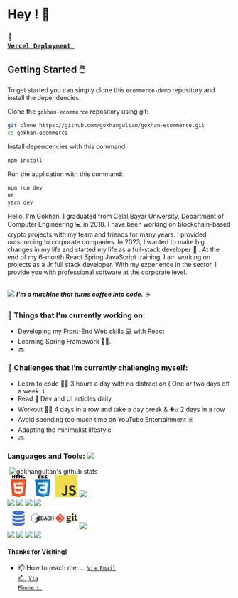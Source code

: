 <!-- Greeting -->
# Hey ! 👋

### 🔗  <code><a href="https://gokhan-ecommerce.vercel.app/" target="_blank"> Vercel Deployment </a></code>

## Getting Started 🖱️
To get started  you can simply clone this `ecommerce-demo` repository and install the dependencies.

Clone the `gokhan-ecommerce` repository using git:

```bash
git clone https://github.com/gokhangultan/gokhan-ecommerce.git
cd gokhan-ecommerce
```

Install dependencies with this command:
```bash
npm install
```

Run the application with this command:
```bash
npm run dev
or
yarn dev
```

<!--Introduction -->
Hello, I'm Gökhan. I graduated from Celal Bayar University, Department of Computer Engineering 💻 in 2018. I have been working on blockchain-based crypto projects with my team and friends for many years. I provided outsourcing to corporate companies. In 2023, I wanted to make big changes in my life and started my life as a full-stack developer 🌟 . At the end of my 6-month React Spring JavaScript training, I am working on projects as a Jr full stack developer. With my experience in the sector, I provide you with professional software at the corporate level.

<br>
<img src="https://media.giphy.com/media/v1.Y2lkPTc5MGI3NjExdGp2bHFjZnQybGMybDhkOGk2cDRyMGVuaTk4NWY5YjRxb2FpdXlrYyZlcD12MV9pbnRlcm5hbF9naWZfYnlfaWQmY3Q9Zw/du3J3cXyzhj75IOgvA/giphy.gif" width="80"> <em><b>I'm a machine that turns coffee into code.</b> ☕ </em>


### 💼  Things that I'm currently working on: 
* Developing my Front-End Web skills 💻 with React
* Learning Spring Framework 👨‍💻.
* 🔜

### 🌱 Challenges that I’m currently challenging myself:

* Learn to code 👨‍💻 3 hours a day with no distraction ( One or two days off a week. ) 
* Read 📰 Dev and UI articles daily 
* Workout 🏋️‍♂️ 4 days in a row and take a day break & ⛹️‍♂️ 2 days in a row
* Avoid spending too much time on YouTube Entertainment ☠️
* Adapting the minimalist lifestyle
* 🔜

 ### Languages and Tools: <img src="https://media.giphy.com/media/WUlplcMpOCEmTGBtBW/giphy.gif" width="50">
<p> <!-- GitHub README Stats -->
  <a href="https://github.com/gokhangultan?tab=repositories">
    <img width="500" height="auto" align="right" alt="gokhangultan's github stats" 
         src="https://github-readme-stats.vercel.app/api?username=gokhangultan&show_icons=true&theme=algolia&count_private=true" />
  </a>
 <!-- icons -->
<code><a href = "https://developer.mozilla.org/en-US/docs/Web/Guide/HTML/HTML5" target="_blank"><img height="50" src="https://raw.githubusercontent.com/github/explore/80688e429a7d4ef2fca1e82350fe8e3517d3494d/topics/html/html.png"></a></code>
<code><a href = "https://developer.mozilla.org/en-US/docs/Archive/CSS3" target="_blank"><img height="50" src="https://raw.githubusercontent.com/github/explore/80688e429a7d4ef2fca1e82350fe8e3517d3494d/topics/css/css.png"></a></code>
<code><a href = "https://developer.mozilla.org/en-US/docs/Web/JavaScript" target="_blank"><img height="50" src="https://raw.githubusercontent.com/github/explore/80688e429a7d4ef2fca1e82350fe8e3517d3494d/topics/javascript/javascript.png"></a></code>
<code><a href = "https://tailwindcss.com/" target="_blank"><img height="50" src="https://adware-technologies.s3.amazonaws.com/uploads/technology/thumbnail/31/tailwind.png"></a></code>
 <br>
<code><a href = "https://code.visualstudio.com/" target="_blank"><img height="50" src="https://upload.wikimedia.org/wikipedia/commons/thumb/9/9a/Visual_Studio_Code_1.35_icon.svg/1200px-Visual_Studio_Code_1.35_icon.svg.png"></a></code>
<code><a href = "https://react.dev/" target="_blank"><img height="50" src="https://upload.wikimedia.org/wikipedia/commons/thumb/a/a7/React-icon.svg/539px-React-icon.svg.png"></a></code>
<code><a href = "https://spring.io/" target="_blank"><img height="50" src="https://seeklogo.com/images/S/spring-logo-9A2BC78AAF-seeklogo.com.png"></a></code>
<code><a href = "https://www.jetbrains.com/" target="_blank"><img height="50" src="https://www.jetbrainsmerchandise.com/media/catalog/product/cache/538a4df09e54c8aba21463dea2bf54b3/j/b/jbst-015_phpstorm.png"></a></code>
 <br>
 <code><a href = "https://www.w3schools.com/sql/" target="_blank"><img height="50" src="https://raw.githubusercontent.com/github/explore/80688e429a7d4ef2fca1e82350fe8e3517d3494d/topics/sql/sql.png"></a></code>
<code><a href = "https://www.gnu.org/software/bash/" target="_blank"><img height="50" src="https://raw.githubusercontent.com/github/explore/80688e429a7d4ef2fca1e82350fe8e3517d3494d/topics/bash/bash.png"></a></code>
<code><a href = "https://git-scm.com/" target="_blank"><img height="50" src="https://raw.githubusercontent.com/github/explore/80688e429a7d4ef2fca1e82350fe8e3517d3494d/topics/git/git.png"></a></code>
<code><a href = "https://inkscape.org/" target="_blank"><img height="50" src="https://upload.wikimedia.org/wikipedia/commons/thumb/0/0d/Inkscape_Logo.svg/1024px-Inkscape_Logo.svg.png"></a></code>
  <br>
<code><a href = "https://www.gitkraken.com/" target="_blank"><img height="50" src="https://user-images.githubusercontent.com/2437911/62945705-2e111300-bdd7-11e9-8f82-cffa978d1071.png"></a></code>
<code><a href = "https://www.figma.com/" target="_blank"><img height="50" src="https://www.pngall.com/wp-content/uploads/13/Figma-Logo-PNG-Cutout.png"></a></code>
<code><a href = "https://www.docker.com/" target="_blank"><img height="50" src="https://brandlogos.net/wp-content/uploads/2021/11/docker-moby-logo-300x300.png"></a></code>
<code><a href = "https://mockapi.io/" target="_blank"><img height="50" src="https://images.crunchbase.com/image/upload/c_pad,h_256,w_256,f_auto,q_auto:eco,dpr_1/vuely2dxr3c1uyvjxigb"></a></code>


</p>

<h4 className="flex justify-center align-middle"> Thanks for Visiting!</h4>

- 📫 How to reach me: ...
<code><a href="mailto:gultangokhan@gmail.com" target="_blank">Via Email 📫 </a></code>
<code><a href="tel:+905050279494" target="_blank">Via Phone 📞 </a></code>
